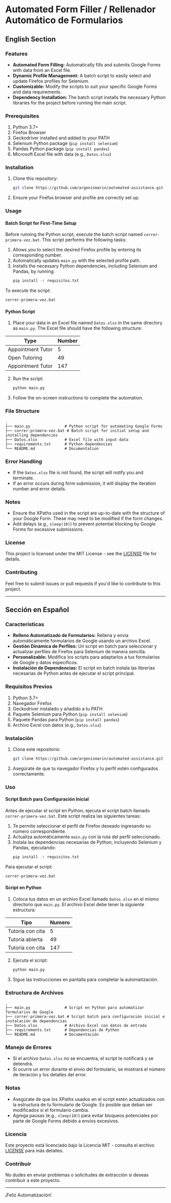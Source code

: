 # Automated Form Filler / Rellenador Automático de Formularios

## English Section

### Features

- **Automated Form Filling:** Automatically fills and submits Google Forms with data from an Excel file.
- **Dynamic Profile Management:** A batch script to easily select and update Firefox profiles for Selenium.
- **Customizable:** Modify the scripts to suit your specific Google Forms and data requirements.
- **Dependency Installation:** The batch script installs the necessary Python libraries for the project before running the main script.

### Prerequisites

1. Python 3.7+
2. Firefox Browser
3. Geckodriver installed and added to your PATH
4. Selenium Python package (`pip install selenium`)
5. Pandas Python package (`pip install pandas`)
6. Microsoft Excel file with data (e.g., `Datos.xlsx`)

### Installation

1. Clone this repository:
   ```bash
   git clone https://github.com/argenismarin/automated-assistance.git
   ```

2. Ensure your Firefox browser and profile are correctly set up.

### Usage

#### Batch Script for First-Time Setup

Before running the Python script, execute the batch script named `correr-primera-vez.bat`. This script performs the following tasks:

1. Allows you to select the desired Firefox profile by entering its corresponding number.
2. Automatically updates `main.py` with the selected profile path.
3. Installs the necessary Python dependencies, including Selenium and Pandas, by running:
   ```bash
   pip install -r requisitos.txt
   ```

To execute the script:

```bash
correr-primera-vez.bat
```

#### Python Script

1. Place your data in an Excel file named `Datos.xlsx` in the same directory as `main.py`. The Excel file should have the following structure:

| Type              | Number |
|-------------------|--------|
| Appointment Tutor | 5      |
| Open Tutoring     | 49     |
| Appointment Tutor | 147    |

2. Run the script:
   ```bash
   python main.py
   ```

3. Follow the on-screen instructions to complete the automation.

### File Structure

```
.
├── main.py               # Python script for automating Google Forms
├── correr-primera-vez.bat # Batch script for initial setup and installing dependencies
├── Datos.xlsx            # Excel file with input data
├── requirements.txt      # Python dependencies
└── README.md             # Documentation
```

### Error Handling

- If the `Datos.xlsx` file is not found, the script will notify you and terminate.
- If an error occurs during form submission, it will display the iteration number and error details.

### Notes

- Ensure the XPaths used in the script are up-to-date with the structure of your Google Form. These may need to be modified if the form changes.
- Add delays (e.g., `sleep(10)`) to prevent potential blocking by Google Forms for excessive submissions.

### License

This project is licensed under the MIT License - see the [LICENSE](LICENSE) file for details.

### Contributing

Feel free to submit issues or pull requests if you'd like to contribute to this project.

---

## Sección en Español

### Características

- **Relleno Automatizado de Formularios:** Rellena y envía automáticamente formularios de Google usando un archivo Excel.
- **Gestión Dinámica de Perfiles:** Un script en batch para seleccionar y actualizar perfiles de Firefox para Selenium de manera sencilla.
- **Personalizable:** Modifica los scripts para adaptarlos a tus formularios de Google y datos específicos.
- **Instalación de Dependencias:** El script en batch instala las librerías necesarias de Python antes de ejecutar el script principal.

### Requisitos Previos

1. Python 3.7+
2. Navegador Firefox
3. Geckodriver instalado y añadido a tu PATH
4. Paquete Selenium para Python (`pip install selenium`)
5. Paquete Pandas para Python (`pip install pandas`)
6. Archivo Excel con datos (e.g., `Datos.xlsx`)

### Instalación

1. Clona este repositorio:
   ```bash
   git clone https://github.com/argenismarin/automated-assistance.git
   ```

2. Asegúrate de que tu navegador Firefox y tu perfil estén configurados correctamente.

### Uso

#### Script Batch para Configuración Inicial

Antes de ejecutar el script en Python, ejecuta el script batch llamado `correr-primera-vez.bat`. Este script realiza las siguientes tareas:

1. Te permite seleccionar el perfil de Firefox deseado ingresando su número correspondiente.
2. Actualiza automáticamente `main.py` con la ruta del perfil seleccionado.
3. Instala las dependencias necesarias de Python, incluyendo Selenium y Pandas, ejecutando:
   ```bash
   pip install -r requisitos.txt
   ```

Para ejecutar el script:

```bash
correr-primera-vez.bat
```

#### Script en Python

1. Coloca tus datos en un archivo Excel llamado `Datos.xlsx` en el mismo directorio que `main.py`. El archivo Excel debe tener la siguiente estructura:

| Tipo              | Numero |
|-------------------|--------|
| Tutoría con cita  | 5      |
| Tutoría abierta   | 49     |
| Tutoría con cita  | 147    |

2. Ejecuta el script:
   ```bash
   python main.py
   ```

3. Sigue las instrucciones en pantalla para completar la automatización.

### Estructura de Archivos

```
.
├── main.py               # Script en Python para automatizar formularios de Google
├── correr-primera-vez.bat # Script batch para configuración inicial e instalación de dependencias
├── Datos.xlsx            # Archivo Excel con datos de entrada
├── requirements.txt      # Dependencias de Python
└── README.md             # Documentación
```

### Manejo de Errores

- Si el archivo `Datos.xlsx` no se encuentra, el script te notificará y se detendrá.
- Si ocurre un error durante el envío del formulario, se mostrará el número de iteración y los detalles del error.

### Notas

- Asegúrate de que los XPaths usados en el script estén actualizados con la estructura de tu formulario de Google. Es posible que deban ser modificados si el formulario cambia.
- Agrega pausas (e.g., `sleep(10)`) para evitar bloqueos potenciales por parte de Google Forms debido a envíos excesivos.

### Licencia

Este proyecto está licenciado bajo la Licencia MIT - consulta el archivo [LICENSE](LICENSE) para más detalles.

### Contribuir

No dudes en enviar problemas o solicitudes de extracción si deseas contribuir a este proyecto.

---

¡Feliz Automatización!

